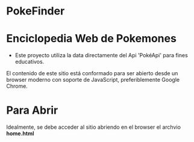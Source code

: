 # PokeFinder
# Enciclopedia Web de Pokemones

* Este proyecto utiliza la data directamente del Api 'PokéApi' para fines educativos.

El contenido de este sitio está conformado para ser abierto desde un browser moderno con soporte de JavaScript, preferiblemente Google Chrome.

# Para Abrir

Idealmente, se debe acceder al sitio abriendo en el browser el archvio **home.html**

